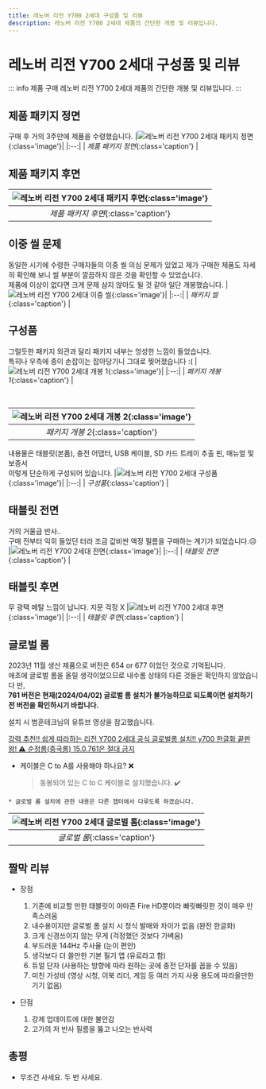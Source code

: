 ```yaml
---
title: 레노버 리전 Y700 2세대 구성품 및 리뷰
description: 레노버 리전 Y700 2세대 제품의 간단한 개봉 및 리뷰입니다.
---
```

# 레노버 리전 Y700 2세대 구성품 및 리뷰

::: info 제품 구매
레노버 리전 Y700 2세대 제품의 간단한 개봉 및 리뷰입니다.
:::

## 제품 패키지 정면
구매 후 거의 3주만에 제품을 수령했습니다.
|![레노버 리전 Y700 2세대 패키지 정면](./images/components/device.webp){:class='image'}|
|:--:|
| *제품 패키지 정면*{:class='caption'} |

## 제품 패키지 후면
|![레노버 리전 Y700 2세대 패키지 후면](./images/components/device_back.webp){:class='image'}|
|:--:|
| *제품 패키지 후면*{:class='caption'} |

## 이중 씰 문제
동일한 시기에 수령한 구매자들의 이중 씰 의심 문제가 있었고 제가 구매한 제품도 자세히 확인해 보니 씰 부분이 깔끔하지 않은 것을 확인할 수 있었습니다.\
제품에 이상이 없다면 크게 문제 삼지 않아도 될 것 같아 일단 개봉했습니다.
|![레노버 리전 Y700 2세대 이중 씰](./images/components/seal.webp){:class='image'}|
|:--:|
| *패키지 씰*{:class='caption'} |

## 구성품
그럴듯한 패키지 외관과 달리 패키지 내부는 엉성한 느낌이 들었습니다.\
특히나 우측에 종이 손잡이는 잡아당기니 그대로 찢어졌습니다 :(
|![레노버 리전 Y700 2세대 개봉 1](./images/components/open_1.webp){:class='image'}|
|:--:|
| *패키지 개봉 1*{:class='caption'} |

<br />

|![레노버 리전 Y700 2세대 개봉 2](./images/components/open_2.webp){:class='image'}|
|:--:|
| *패키지 개봉 2*{:class='caption'} |

내용물은 태블릿(본품), 충전 어댑터, USB 케이블, SD 카드 트레이 추출 핀, 매뉴얼 및 보증서\
이렇게 단순하게 구성되어 있습니다.
|![레노버 리전 Y700 2세대 구성품](./images/components/open_3.webp){:class='image'}|
|:--:|
| *구성품*{:class='caption'} |

## 태블릿 전면
거의 거울급 반사..\
구매 전부터 익히 들었던 터라 조금 값비싼 액정 필름을 구매하는 계기가 되었습니다.:disappointed_relieved:
|![레노버 리전 Y700 2세대 전면](./images/components/front.webp){:class='image'}|
|:--:|
| *태블릿 전면*{:class='caption'} |

## 태블릿 후면
무 광택 메탈 느낌이 납니다. 지문 걱정 X
|![레노버 리전 Y700 2세대 후면](./images/components/back.webp){:class='image'}|
|:--:|
| *태블릿 후면*{:class='caption'} |

## 글로벌 롬
2023년 11월 생산 제품으로 버전은 654 or 677 이었던 것으로 기억됩니다.\
애초에 글로벌 롬을 올릴 생각이었으므로 내수롬 상태의 다른 것들은 확인하지 않았습니다 만,\
**761 버전은 현재(2024/04/02) 글로벌 롬 설치가 불가능하므로 되도록이면 설치하기 전 버전을 확인하시기 바랍니다.**

설치 시 범훈테크님의 유튜브 영상을 참고했습니다.

[강력 추천!! 쉽게 따라하는 리전 Y700 2세대 공식 글로벌롬 설치!! y700 한글화 끝판왕! ⚠️ 순정롬(중국롬) 15.0.761은 절대 금지](https://youtu.be/HOQuO4qz-os?si=hW97EwZfT_Yrh_2j)

* 케이블은 C to A를 사용해야 하나요? :x:
    > 동봉되어 있는 C to C 케이블로 설치했습니다. :heavy_check_mark:

```
* 글로벌 롬 설치에 관한 내용은 다른 챕터에서 다루도록 하겠습니다.
```

|![레노버 리전 Y700 2세대 글로벌 롬](./images/components/global.webp){:class='image'}|
|:--:|
| *글로벌 롬*{:class='caption'} |

## 짤막 리뷰
* 장점
    1. 기존에 비교할 만한 태블릿이 아마존 Fire HD뿐이라 빠릿빠릿한 것이 매우 만족스러움
    1. 내수용이지만 글로벌 롬 설치 시 정식 발매와 차이가 없음 (완전 한글화)
    1. 크게 신경쓰이지 않는 무게 (걱정했던 것보다 가벼움)
    1. 부드러운 144Hz 주사율 (눈이 편안)
    1. 생각보다 더 쓸만한 기본 필기 앱 (유료라고 함)
    1. 듀얼 단자 (사용하는 방향에 따라 원하는 곳에 충전 단자를 꼽을 수 있음)
    1. 미친 가성비 (영상 시청, 이북 리더, 게임 등 여러 가지 사용 용도에 따라올만한 기기 없음)

* 단점
    1. 강제 업데이트에 대한 불안감
    1. 고가의 저 반사 필름을 뚫고 나오는 반사력

## 총평
* 무조건 사세요. 두 번 사세요.